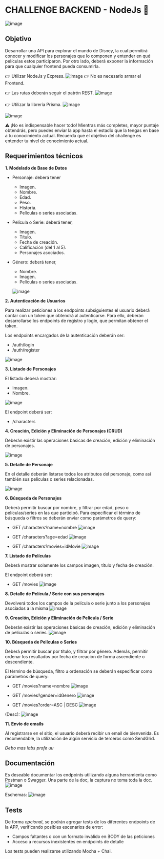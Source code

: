 # CHALLENGE BACKEND - NodeJs 🚀
![image](https://user-images.githubusercontent.com/51338520/204173943-ed57fad8-f1c4-4a57-b5f3-57e5eb315f45.png)


## Objetivo

Desarrollar una API para explorar el mundo de Disney, la cual permitirá conocer y modificar los personajes que lo componen y entender en qué películas estos participaron. Por otro lado, deberá exponer la información para que cualquier frontend pueda consumirla.

👉 Utilizar NodeJs y Express.
![image](https://user-images.githubusercontent.com/51338520/204174620-5a0384a6-ce11-4d95-8c11-f0643f19e1d9.png)
👉 No es necesario armar el Frontend.

👉 Las rutas deberán seguir el patrón REST.
![image](https://user-images.githubusercontent.com/51338520/204174806-4ac83909-910a-40ad-be69-87afbdce1415.png)


👉 Utilizar la librería Prisma.
![image](https://user-images.githubusercontent.com/51338520/204174699-44233dc3-cb21-4d29-b2ff-fa762686dac2.png)

![image](https://user-images.githubusercontent.com/51338520/204174765-749f55ee-86e0-4b4a-897c-25c95e02740d.png)


⚠️ ¡No es indispensable hacer todo!
Mientras más completes, mayor puntaje obtendrás, pero puedes enviar la app hasta el estadío que la tengas en base a tu conocimiento actual. Recuerda que el objetivo del challenge es entender tu nivel de conocimiento actual.

## Requerimientos técnicos

**1. Modelado de Base de Datos**

- Personaje: deberá tener
  - Imagen.
  - Nombre.
  - Edad.
  - Peso.
  - Historia.
  - Películas o series asociadas.
- Película o Serie: deberá tener,
  - Imagen.
  - Título.
  - Fecha de creación.
  - Calificación (del 1 al 5).
  - Personajes asociados.
- Género: deberá tener,
  - Nombre.
  - Imagen.
  - Películas o series asociadas.
  
  ![image](https://user-images.githubusercontent.com/51338520/204174856-f4d5b71d-0529-44e1-b43e-40a0881a14ee.png)


**2. Autenticación de Usuarios**

Para realizar peticiones a los endpoints subsiguientes el usuario deberá contar con un token que obtendrá al autenticarse. Para ello, deberán desarrollarse los endpoints de registro y login, que permitan obtener el token.

Los endpoints encargados de la autenticación deberán ser:

- /auth/login
- /auth/register

![image](https://user-images.githubusercontent.com/51338520/204174932-5a3a4812-bd9c-4c8a-a84d-399ac0d31b98.png)



**3. Listado de Personajes**

El listado deberá mostrar:

- Imagen.
- Nombre.

![image](https://user-images.githubusercontent.com/51338520/204174006-3b5013fc-4fe0-44b0-8bf2-c2143533441c.png)

El endpoint deberá ser:

- /characters

**4. Creación, Edición y Eliminación de Personajes (CRUD)**

Deberán existir las operaciones básicas de creación, edición y eliminación de personajes.

![image](https://user-images.githubusercontent.com/51338520/204174087-ee849c6a-86f7-45c6-9ccc-e9c1567146ed.png)

**5. Detalle de Personaje**

En el detalle deberán listarse todos los atributos del personaje, como así también sus películas o series relacionadas.

![image](https://user-images.githubusercontent.com/51338520/204174113-49d9daa1-a625-4109-abb3-4282637bee1f.png)

**6. Búsqueda de Personajes**

Deberá permitir buscar por nombre, y filtrar por edad, peso o películas/series en las que participó. Para especificar el término de búsqueda o filtros se deberán enviar como parámetros de query:

- GET /characters?name=nombre
![image](https://user-images.githubusercontent.com/51338520/204174130-74ebbc4d-a0bf-444f-a0c3-a1dd1287803a.png)

- GET /characters?age=edad
![image](https://user-images.githubusercontent.com/51338520/204174142-2f17c460-41d2-4b7a-b227-9b55966c2241.png)

- GET /characters?movies=idMovie
![image](https://user-images.githubusercontent.com/51338520/204174155-164c5e13-829e-446a-b21b-80ae5b614370.png)


**7. Listado de Películas**

Deberá mostrar solamente los campos imagen, título y fecha de creación.

El endpoint deberá ser:

- GET /movies
![image](https://user-images.githubusercontent.com/51338520/204174209-b0922a73-a2ec-458d-a1a0-9a5e5fbcee15.png)


**8. Detalle de Película / Serie con sus personajes**

Devolverá todos los campos de la película o serie junto a los personajes asociados a la misma
![image](https://user-images.githubusercontent.com/51338520/204174224-dde5c8d6-1b88-43c1-ba8d-78d4367cae71.png)

**9. Creación, Edición y Eliminación de Película / Serie**

Deberán existir las operaciones básicas de creación, edición y eliminación de películas o series.
![image](https://user-images.githubusercontent.com/51338520/204174286-45565eaf-70b2-4499-bfa9-e007dc806d48.png)


**10. Búsqueda de Películas o Series**

Deberá permitir buscar por título, y filtrar por género. Además, permitir ordenar los resultados por fecha de creación de forma ascendiente o descendiente.

El término de búsqueda, filtro u ordenación se deberán especificar como parámetros de query:

- GET /movies?name=nombre
![image](https://user-images.githubusercontent.com/51338520/204174333-af48af01-107e-49c1-8312-97d7650c68ee.png)

- GET /movies?gender=idGenero
![image](https://user-images.githubusercontent.com/51338520/204174345-77ee127d-7dd7-4e73-9ba2-c69c273ea2a7.png)

- GET /movies?order=ASC | DESC
![image](https://user-images.githubusercontent.com/51338520/204174355-84bf61cb-7907-4a65-ac93-a0a071dee12e.png)

(Desc):
![image](https://user-images.githubusercontent.com/51338520/204174374-e428a0c2-b99f-421d-b32a-bfbe239b1cfd.png)


**11. Envío de emails**

Al registrarse en el sitio, el usuario deberá recibir un email de bienvenida. Es recomendable, la utilización de algún servicio de terceros como SendGrid.

*Debo mas labs profe uu*

## Documentación

Es deseable documentar los endpoints utilizando alguna herramienta como Postman o Swagger.
Una parte de la doc, la captura no toma toda la doc.
![image](https://user-images.githubusercontent.com/51338520/204174453-280436cb-c86e-4cbd-8f8b-c11606593cee.png)

Eschemas:
![image](https://user-images.githubusercontent.com/51338520/204174506-012e3a16-0904-4905-9ac6-fb4857d657be.png)


## Tests

De forma *opcional*, se podrán agregar tests de los diferentes endpoints de la APP, verificando posibles escenarios de error:

- Campos faltantes o con un formato inválido en BODY de las peticiones
- Acceso a recursos inexistentes en endpoints de detalle

Los tests pueden realizarse utilizando Mocha + Chai.
